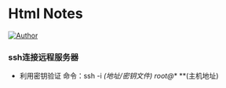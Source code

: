 # Html Notes

[![Author](https://img.shields.io/badge/author-chaohu-lightgrey.svg)](https://github.com/chaohu)

### ssh连接远程服务器
* 利用密钥验证
命令：ssh -i *(地址/密钥文件) root@** **(主机地址)
